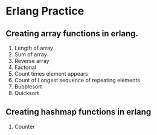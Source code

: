 # Erlang Practice

## Creating array functions in erlang.

1. Length of array
2. Sum of array
3. Reverse array
4. Factorial
5. Count times element appears
6. Count of Longest sequence of repeating elements
7. Bubblesort
8. Quicksort

## Creating hashmap functions in erlang

1. Counter
